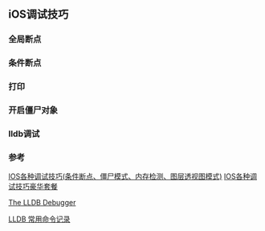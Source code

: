 ##  iOS调试技巧


### 全局断点


### 条件断点


### 打印

### 开启僵尸对象


### lldb调试







### 参考
[IOS各种调试技巧(条件断点、僵尸模式、内存检测、图层透视图模式)](https://blog.csdn.net/Jason_chen13/article/details/50738201)
[IOS各种调试技巧豪华套餐](https://www.jianshu.com/p/92d949a6d4e7)

[The LLDB Debugger](http://lldb.llvm.org/index.html)

[LLDB 常用命令记录](https://blog.csdn.net/kaihaodir/article/details/51586632)
